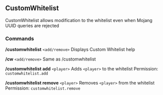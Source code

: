 ## CustomWhitelist
CustomWhitelist allows modification to the whitelist even when Mojang UUID queries are rejected

### Commands
**/customwhitelist** `<add/remove>`
Displays Custom Whitelist help

**/cw** `<add/remove>` 
Same as /customwhitelist

**/customwhitelist add** `<player>`
Adds `<player>` to the whitelist
Permission: `customwhitelist.add`

**/customwhitelist remove** `<player>`
Removes `<player>` from the whitelist
Permission: `customwhitelist.remove`